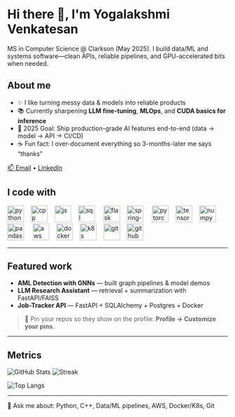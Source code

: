 <!-- Profile Header -->
<h1 align="left">Hi there 👋, I'm Yogalakshmi Venkatesan</h1>
<p align="left">
MS in Computer Science @ Clarkson (May 2025). I build data/ML and systems software—clean APIs, reliable pipelines, and GPU-accelerated bits when needed.
</p>

<!-- About Me -->
<h2 align="left">About me</h2>

- ✨ I like turning messy data & models into reliable products  
- 📚 Currently sharpening **LLM fine-tuning**, **MLOps**, and **CUDA basics for inference**  
- 🎯 2025 Goal: Ship production-grade AI features end-to-end (data → model → API → CI/CD)  
- ☕ Fun fact: I over-document everything so 3-months-later me says “thanks”  

<!-- Contact / Links -->
<p align="left">
  <a href="mailto:yogalakshmivenkatesan04@gmail.com">📫 Email</a> •
  <a href="https://www.linkedin.com/in/yogalakshmi-venkatesan">LinkedIn</a>
</p>

<!-- Tech Stack -->
<h2 align="left">I code with</h2>

<div align="left">
  <!-- Languages -->
  <img src="https://cdn.jsdelivr.net/gh/devicons/devicon/icons/python/python-original.svg" height="38" alt="python"/>
  <img width="8"/>
  <img src="https://cdn.jsdelivr.net/gh/devicons/devicon/icons/cplusplus/cplusplus-original.svg" height="38" alt="cpp"/>
  <img width="8"/>
  <img src="https://cdn.jsdelivr.net/gh/devicons/devicon/icons/javascript/javascript-original.svg" height="38" alt="js"/>
  <img width="8"/>
  <img src="https://cdn.jsdelivr.net/gh/devicons/devicon/icons/sqlite/sqlite-original.svg" height="38" alt="sql"/>

  <!-- Frameworks -->
  <img width="12"/>
  <img src="https://cdn.jsdelivr.net/gh/devicons/devicon/icons/flask/flask-original.svg" height="38" alt="flask"/>
  <img width="8"/>
  <img src="https://cdn.jsdelivr.net/gh/devicons/devicon/icons/spring/spring-original.svg" height="38" alt="spring-boot"/>

  <!-- ML / Data -->
  <img width="12"/>
  <img src="https://cdn.jsdelivr.net/gh/devicons/devicon/icons/pytorch/pytorch-original.svg" height="38" alt="pytorch"/>
  <img width="8"/>
  <img src="https://cdn.jsdelivr.net/gh/devicons/devicon/icons/tensorflow/tensorflow-original.svg" height="38" alt="tensorflow"/>
  <img width="8"/>
  <img src="https://cdn.jsdelivr.net/gh/devicons/devicon/icons/numpy/numpy-original.svg" height="38" alt="numpy"/>
  <img width="8"/>
  <img src="https://cdn.jsdelivr.net/gh/devicons/devicon/icons/pandas/pandas-original.svg" height="38" alt="pandas"/>

  <!-- Cloud / DevOps -->
  <img width="12"/>
  <img src="https://cdn.jsdelivr.net/gh/devicons/devicon/icons/amazonwebservices/amazonwebservices-original.svg" height="38" alt="aws"/>
  <img width="8"/>
  <img src="https://cdn.jsdelivr.net/gh/devicons/devicon/icons/docker/docker-original.svg" height="38" alt="docker"/>
  <img width="8"/>
  <img src="https://cdn.jsdelivr.net/gh/devicons/devicon/icons/kubernetes/kubernetes-plain.svg" height="38" alt="k8s"/>
  <img width="8"/>
  <img src="https://cdn.jsdelivr.net/gh/devicons/devicon/icons/git/git-original.svg" height="38" alt="git"/>
  <img width="8"/>
  <img src="https://cdn.jsdelivr.net/gh/devicons/devicon/icons/github/github-original.svg" height="38" alt="github"/>
</div>

---

<!-- Highlights / Projects -->
<h2 align="left">Featured work</h2>

- **AML Detection with GNNs** — built graph pipelines & model demos  
- **LLM Research Assistant** — retrieval + summarization with FastAPI/FAISS  
- **Job-Tracker API** — FastAPI + SQLAlchemy + Postgres + Docker

> 🔗 Pin your repos so they show on the profile: **Profile → Customize your pins**.

---

<!-- Stats (replace username if you fork this) -->
<h2 align="left">Metrics</h2>

![GitHub Stats](https://github-readme-stats.vercel.app/api?username=yoga-laxh&show_icons=true&hide=commits)
![Streak](https://streak-stats.demolab.com?user=yoga-laxh)

![Top Langs](https://github-readme-stats.vercel.app/api/top-langs/?username=yoga-laxh&layout=compact)

<!-- Optional profile views -->
<!-- ![Profile Views](https://komarev.com/ghpvc/?username=yoga-laxh) -->

---

<!-- Footer -->
<p align="left">
  💬 Ask me about: Python, C++, Data/ML pipelines, AWS, Docker/K8s, Git
</p>
